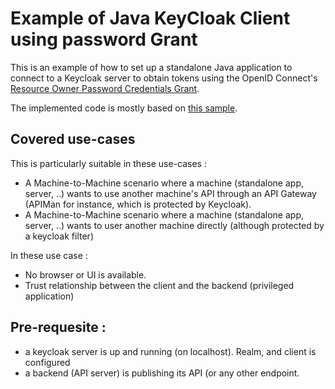 # Example of Java KeyCloak Client using password Grant

This is an example of how to set up a standalone Java application to connect to a Keycloak server to obtain tokens using the OpenID Connect's [Resource Owner Password Credentials Grant](http://oauthlib.readthedocs.io/en/latest/oauth2/grants/password.html).

The implemented code is mostly based on [this sample](https://github.com/wpic/sample-keycloak-getting-token).


## Covered use-cases
This is particularly suitable in these use-cases :

 * A Machine-to-Machine scenario where a machine (standalone app, server, ..) wants to use another machine's API through an API Gateway (APIMan for instance, which is protected by Keycloak).
 * A Machine-to-Machine scenario where a machine (standalone app, server, ..) wants to user another machine directly (although protected by a keycloak filter)

In these use case :

 - No browser or UI is available.
 - Trust relationship between the client and the backend (privileged application)


## Pre-requesite :

- a keycloak server is up and running (on localhost). Realm, and client is configured
- a backend (API server) is publishing its API (or any other endpoint.
